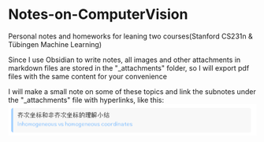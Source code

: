 # Notes-on-ComputerVision
Personal notes and homeworks for leaning two courses(Stanford CS231n &amp; Tübingen Machine Learning)

Since I use Obsidian to write notes, all images and other attachments in markdown files are stored in the "_attachments" folder, so I will export pdf files with the same content for your convenience

I will make a small note on some of these topics and link the subnotes under the "_attachments" file with hyperlinks, like this:
![image](https://github.com/SmallBlueWolf/Notes-on-ComputerVision/blob/main/_attachments/image-20240708235142064.png)
